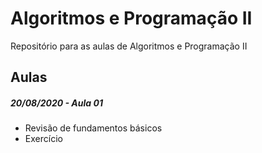 # Algoritmos e Programação II

Repositório para as aulas de Algoritmos e Programação II


## Aulas

##### 20/08/2020 - Aula 01
 - Revisão de fundamentos básicos
 - Exercício
